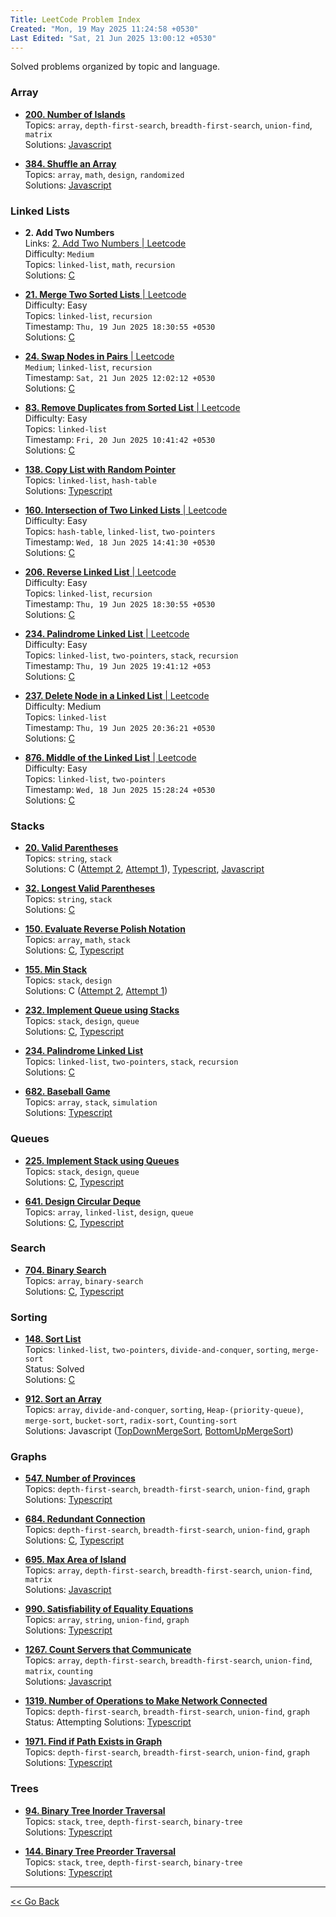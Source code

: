 ```yaml
---
Title: LeetCode Problem Index
Created: "Mon, 19 May 2025 11:24:58 +0530"
Last Edited: "Sat, 21 Jun 2025 13:00:12 +0530"
---
```


Solved problems organized by topic and language.

### Array

- [**200. Number of Islands**](./array/200-number-of-islands/index.md)  
  Topics: `array`, `depth-first-search`, `breadth-first-search`, `union-find`, `matrix`  
  Solutions: [Javascript](./array/200-number-of-islands/js/solution.js)  

- [**384. Shuffle an Array**](./array/384-shuffle-an-array/index.md)  
  Topics: `array`, `math`, `design`, `randomized`  
  Solutions: [Javascript](./array/384-shuffle-an-array/js/solution.js)  

### Linked Lists

- **2. Add Two Numbers**  
  Links: [2. Add Two Numbers | Leetcode](https://leetcode.com/problems/add-two-numbers/)  
  Difficulty: `Medium`  
  Topics: `linked-list`, `math`, `recursion`  
  Solutions: [C](./linked-lists/2-add-two-numbers/c/solution.c)  

- [**21. Merge Two Sorted Lists** | Leetcode](https://leetcode.com/problems/merge-two-sorted-lists/)  
  Difficulty: Easy  
  Topics: `linked-list`, `recursion`  
  Timestamp: `Thu, 19 Jun 2025 18:30:55 +0530`  
  Solutions: [C](./linked-lists/21-merge-two-sorted-lists/c/solution.c)  

- [**24. Swap Nodes in Pairs** | Leetcode](https://leetcode.com/problems/swap-nodes-in-pairs/)  
  `Medium`; `linked-list`, `recursion`  
  Timestamp: `Sat, 21 Jun 2025 12:02:12 +0530`  
  Solutions: [C](./linked-lists/24-swap-nodes-in-pairs/c/solution.c)  

- [**83. Remove Duplicates from Sorted List** | Leetcode](https://leetcode.com/problems/remove-duplicates-from-sorted-list/)  
  Difficulty: Easy  
  Topics: `linked-list`  
  Timestamp: `Fri, 20 Jun 2025 10:41:42 +0530`  
  Solutions: [C](./linked-lists/83-remove-duplicates-from-sorted-list/c/solution.c)  

- [**138. Copy List with Random Pointer**](./linked-lists/138-copy-list-with-random-pointer/index.md)  
  Topics: `linked-list`, `hash-table`  
  Solutions: [Typescript](./linked-lists/138-copy-list-with-random-pointer/ts/copy-random-list.ts)  

- [**160. Intersection of Two Linked Lists** | Leetcode](https://leetcode.com/problems/intersection-of-two-linked-lists/)  
  Difficulty: Easy  
  Topics: `hash-table`, `linked-list`, `two-pointers`  
  Timestamp: `Wed, 18 Jun 2025 14:41:30 +0530`  
  Solutions: [C](./linked-lists/160-intersection-of-two-linked-lists/c/solution.c)

- [**206. Reverse Linked List** | Leetcode](https://leetcode.com/problems/reverse-linked-list/)  
  Difficulty: Easy  
  Topics: `linked-list`, `recursion`  
  Timestamp: `Thu, 19 Jun 2025 18:30:55 +0530`  
  Solutions: [C](./linked-lists/206-reverse-linked-list/c/solution.c)

- [**234. Palindrome Linked List** | Leetcode](https://leetcode.com/problems/palindrome-linked-list/)  
  Difficulty: Easy  
  Topics: `linked-list`, `two-pointers`, `stack`, `recursion`  
  Timestamp: `Thu, 19 Jun 2025 19:41:12 +053`  
  Solutions: [C](./linked-lists/234-palindrome-linked-list/c/solution.c)

- [**237. Delete Node in a Linked List** | Leetcode](https://leetcode.com/problems/delete-node-in-a-linked-list/)  
  Difficulty: Medium  
  Topics: `linked-list`  
  Timestamp: `Thu, 19 Jun 2025 20:36:21 +0530`  
  Solutions: [C](./linked-lists/237-delete-node-in-a-linked-list/c/solution.c)

- [**876. Middle of the Linked List** | Leetcode](https://leetcode.com/problems/middle-of-the-linked-list/)  
  Difficulty: Easy  
  Topics: `linked-list`, `two-pointers`  
  Timestamp: `Wed, 18 Jun 2025 15:28:24 +0530`  
  Solutions: [C](./linked-lists/876-middle-of-the-linked-list/c/solution.c)

### Stacks

- [**20. Valid Parentheses**](./stacks/20-valid-parentheses/index.md)  
  Topics: `string`, `stack`  
  Solutions: C ([Attempt 2](./stacks/20-valid-parentheses/c-02/parentheses_validator.c), [Attempt 1](./stacks/20-valid-parentheses/c-01/parentheses_validator.c)), [Typescript](./stacks/20-valid-parentheses/ts/parentheses_validator.ts), [Javascript](./stacks/20-valid-parentheses/js/parentheses-validator.js)  

- [**32. Longest Valid Parentheses**](./stacks/32-longest-valid-parentheses/index.md)  
  Topics: `string`, `stack`  
  Solutions: [C](./stacks/32-longest-valid-parentheses/c/parentheses.c)

- [**150. Evaluate Reverse Polish Notation**](./stacks/150-evaluate-reverse-polish-notation/index.md)  
  Topics: `array`, `math`, `stack`  
  Solutions: [C](./stacks/150-evaluate-reverse-polish-notation/c/solution.c), [Typescript](./stacks/150-evaluate-reverse-polish-notation/ts/solution.ts)

- [**155. Min Stack**](./stacks/155-min-stack/index.md)  
  Topics: `stack`, `design`  
  Solutions: C ([Attempt 2](./stacks/155-min-stack/c-02/min_stack.c), [Attempt 1](./stacks/155-min-stack/c-01/min_stack.c))

- [**232. Implement Queue using Stacks**](./stacks/232-implement-queue-using-stacks/index.md)  
  Topics: `stack`, `design`, `queue`  
  Solutions: [C](./stacks/232-implement-queue-using-stacks/c/queue_using_stacks.c), [Typescript](./stacks/232-implement-queue-using-stacks/ts/queue-using-stacks.ts)  

- [**234. Palindrome Linked List**](./stacks/234-palindrome-linked-list/index.md)  
  Topics: `linked-list`, `two-pointers`, `stack`, `recursion`  
  Solutions: [C](./stacks/234-palindrome-linked-list/c/palindrome_validator.c)  

- [**682. Baseball Game**](./stacks/682-baseball-game/index.md)  
  Topics: `array`, `stack`, `simulation`  
  Solutions: [Typescript](./stacks/682-baseball-game/ts/solution.ts)

### Queues

- [**225. Implement Stack using Queues**](./queues/225-implement-stack-using-queues/index.md)  
  Topics: `stack`, `design`, `queue`  
  Solutions: [C](./queues/225-implement-stack-using-queues/c/my_stack.c), [Typescript](./queues/225-implement-stack-using-queues/ts/my-stack.ts)  

- [**641. Design Circular Deque**](./queues/641-design-circular-deque/index.md)  
  Topics: `array`, `linked-list`, `design`, `queue`  
  Solutions: [C](./queues/641-design-circular-deque/c/fixed_capacity_deque.c), [Typescript](./queues/641-design-circular-deque/ts/linked-list-deque.ts)  

### Search

- [**704. Binary Search**](./searching/704-binary-search/index.md)  
  Topics: `array`, `binary-search`  
  Solutions: [C](./searching/704-binary-search/c/binary_seach.c), [Typescript](./searching/704-binary-search/ts/binary-search.ts)  

### Sorting

- [**148. Sort List**](./sorting/148-sort-list/index.md)  
  Topics: `linked-list`, `two-pointers`, `divide-and-conquer`, `sorting`, `merge-sort`  
  Status: Solved  
  Solutions: [C](./sorting/148-sort-list/c/sloution.c)

- [**912. Sort an Array**](./sorting/912-sort-an-array/index.md)  
  Topics: `array`, `divide-and-conquer`, `sorting`, `Heap-(priority-queue)`, `merge-sort`, `bucket-sort`, `radix-sort`, `Counting-sort`  
  Solutions: Javascript ([TopDownMergeSort](./sorting/912-sort-an-array/js/top-down-merge-sort.js), [BottomUpMergeSort](./sorting/912-sort-an-array/js/bottom-up-merge-sort.js))

### Graphs

- [**547. Number of Provinces**](./graphs/547-number-of-provinces/index.md)  
  Topics: `depth-first-search`, `breadth-first-search`, `union-find`, `graph`  
  Solutions: [Typescript](./graphs/547-number-of-provinces/ts/number-of-provinces.ts)  

- [**684. Redundant Connection**](./graphs/684-redundant-connection/index.md)  
  Topics: `depth-first-search`, `breadth-first-search`, `union-find`, `graph`  
  Solutions: [C](./graphs/684-redundant-connection/c/redundant_connection.c), [Typescript](./graphs/684-redundant-connection/ts/redundant-connection.ts)  

- [**695. Max Area of Island**](./graphs/695-max-area-of-island/index.md)  
  Topics: `array`, `depth-first-search`, `breadth-first-search`, `union-find`, `matrix`  
  Solutions: [Javascript](./graphs/695-max-area-of-island/js/solution.js)  

- [**990. Satisfiability of Equality Equations**](./graphs/990-satisfiability-of-equality-equations/index.md)  
  Topics: `array`, `string`, `union-find`, `graph`  
  Solutions: [Typescript](./graphs/990-satisfiability-of-equality-equations/ts/solution.ts)  

- [**1267. Count Servers that Communicate**](./graphs/1267-count-servers-that-communicate/index.md)  
  Topics: `array`, `depth-first-search`, `breadth-first-search`, `union-find`, `matrix`, `counting`  
  Solutions: [Javascript](./graphs/1267-count-servers-that-communicate/js/solution.js)  

- [**1319. Number of Operations to Make Network Connected**](./graphs/1319-number-of-operations-to-make-network-connected/index.md)  
  Topics: `depth-first-search`, `breadth-first-search`, `union-find`, `graph`  
  Status: Attempting
  Solutions: [Typescript](./graphs/1319-number-of-operations-to-make-network-connected/ts/solution.ts)  

- [**1971. Find if Path Exists in Graph**](./graphs/1971-find-if-path-exists-in-graph/index.md)  
  Topics: `depth-first-search`, `breadth-first-search`, `union-find`, `graph`  
  Solutions: [Typescript](./graphs/1971-find-if-path-exists-in-graph/ts/solution.ts)  

### Trees

- [**94. Binary Tree Inorder Traversal**](./trees/94-binary-tree-inorder-traversal/index.md)  
  Topics: `stack`, `tree`, `depth-first-search`, `binary-tree`  
  Solutions: [Typescript](./trees/94-binary-tree-inorder-traversal/ts/solution.ts)  

- [**144. Binary Tree Preorder Traversal**](./trees/144-binary-tree-preorder-traversal/index.md)  
  Topics: `stack`, `tree`, `depth-first-search`, `binary-tree`  
  Solutions: [Typescript](./trees/144-binary-tree-preorder-traversal/ts/solution.ts)  

---

[<< Go Back](../../index.md)
